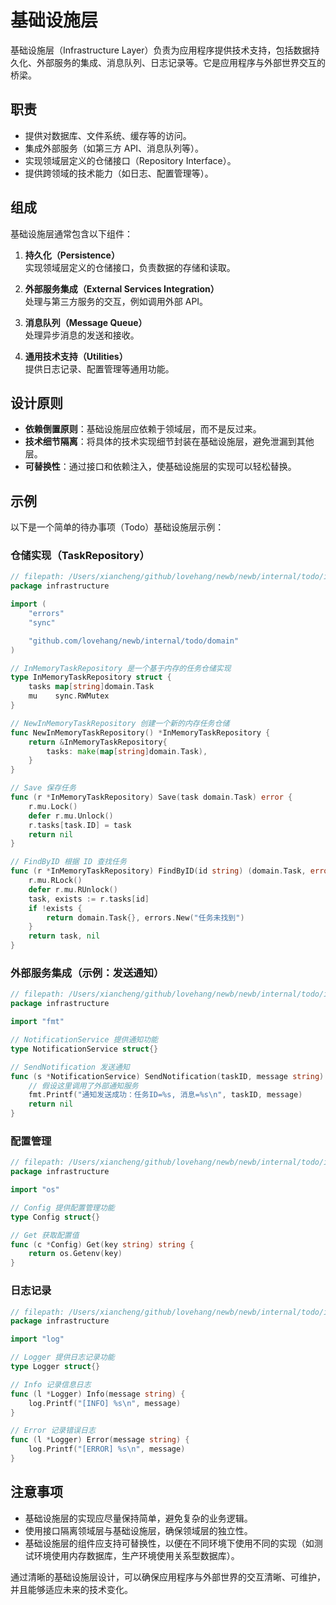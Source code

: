 # 基础设施层

基础设施层（Infrastructure Layer）负责为应用程序提供技术支持，包括数据持久化、外部服务的集成、消息队列、日志记录等。它是应用程序与外部世界交互的桥梁。

## 职责
- 提供对数据库、文件系统、缓存等的访问。
- 集成外部服务（如第三方 API、消息队列等）。
- 实现领域层定义的仓储接口（Repository Interface）。
- 提供跨领域的技术能力（如日志、配置管理等）。

## 组成
基础设施层通常包含以下组件：
1. **持久化（Persistence）**  
   实现领域层定义的仓储接口，负责数据的存储和读取。

2. **外部服务集成（External Services Integration）**  
   处理与第三方服务的交互，例如调用外部 API。

3. **消息队列（Message Queue）**  
   处理异步消息的发送和接收。

4. **通用技术支持（Utilities）**  
   提供日志记录、配置管理等通用功能。

## 设计原则
- **依赖倒置原则**：基础设施层应依赖于领域层，而不是反过来。
- **技术细节隔离**：将具体的技术实现细节封装在基础设施层，避免泄漏到其他层。
- **可替换性**：通过接口和依赖注入，使基础设施层的实现可以轻松替换。

## 示例
以下是一个简单的待办事项（Todo）基础设施层示例：

### 仓储实现（TaskRepository）
```go
// filepath: /Users/xiancheng/github/lovehang/newb/newb/internal/todo/infrastructure/task_repository.go
package infrastructure

import (
    "errors"
    "sync"

    "github.com/lovehang/newb/internal/todo/domain"
)

// InMemoryTaskRepository 是一个基于内存的任务仓储实现
type InMemoryTaskRepository struct {
    tasks map[string]domain.Task
    mu    sync.RWMutex
}

// NewInMemoryTaskRepository 创建一个新的内存任务仓储
func NewInMemoryTaskRepository() *InMemoryTaskRepository {
    return &InMemoryTaskRepository{
        tasks: make(map[string]domain.Task),
    }
}

// Save 保存任务
func (r *InMemoryTaskRepository) Save(task domain.Task) error {
    r.mu.Lock()
    defer r.mu.Unlock()
    r.tasks[task.ID] = task
    return nil
}

// FindByID 根据 ID 查找任务
func (r *InMemoryTaskRepository) FindByID(id string) (domain.Task, error) {
    r.mu.RLock()
    defer r.mu.RUnlock()
    task, exists := r.tasks[id]
    if !exists {
        return domain.Task{}, errors.New("任务未找到")
    }
    return task, nil
}
```

### 外部服务集成（示例：发送通知）
```go
// filepath: /Users/xiancheng/github/lovehang/newb/newb/internal/todo/infrastructure/notification_service.go
package infrastructure

import "fmt"

// NotificationService 提供通知功能
type NotificationService struct{}

// SendNotification 发送通知
func (s *NotificationService) SendNotification(taskID, message string) error {
    // 假设这里调用了外部通知服务
    fmt.Printf("通知发送成功：任务ID=%s, 消息=%s\n", taskID, message)
    return nil
}
```

### 配置管理
```go
// filepath: /Users/xiancheng/github/lovehang/newb/newb/internal/todo/infrastructure/config.go
package infrastructure

import "os"

// Config 提供配置管理功能
type Config struct{}

// Get 获取配置值
func (c *Config) Get(key string) string {
    return os.Getenv(key)
}
```

### 日志记录
```go
// filepath: /Users/xiancheng/github/lovehang/newb/newb/internal/todo/infrastructure/logger.go
package infrastructure

import "log"

// Logger 提供日志记录功能
type Logger struct{}

// Info 记录信息日志
func (l *Logger) Info(message string) {
    log.Printf("[INFO] %s\n", message)
}

// Error 记录错误日志
func (l *Logger) Error(message string) {
    log.Printf("[ERROR] %s\n", message)
}
```

## 注意事项
- 基础设施层的实现应尽量保持简单，避免复杂的业务逻辑。
- 使用接口隔离领域层与基础设施层，确保领域层的独立性。
- 基础设施层的组件应支持可替换性，以便在不同环境下使用不同的实现（如测试环境使用内存数据库，生产环境使用关系型数据库）。

通过清晰的基础设施层设计，可以确保应用程序与外部世界的交互清晰、可维护，并且能够适应未来的技术变化。